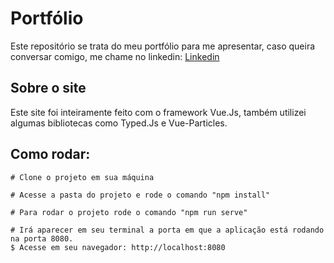 # Portfólio

Este repositório se trata do meu portfólio para me apresentar, caso queira conversar comigo, me chame no linkedin: <a href="https://www.linkedin.com/in/jtsoares/">Linkedin </a> 

## Sobre o site

Este site foi inteiramente feito com o framework Vue.Js, também utilizei algumas bibliotecas como Typed.Js e Vue-Particles.

## Como rodar:

```
# Clone o projeto em sua máquina

# Acesse a pasta do projeto e rode o comando "npm install"

# Para rodar o projeto rode o comando "npm run serve"

# Irá aparecer em seu terminal a porta em que a aplicação está rodando na porta 8080.
$ Acesse em seu navegador: http://localhost:8080
```
